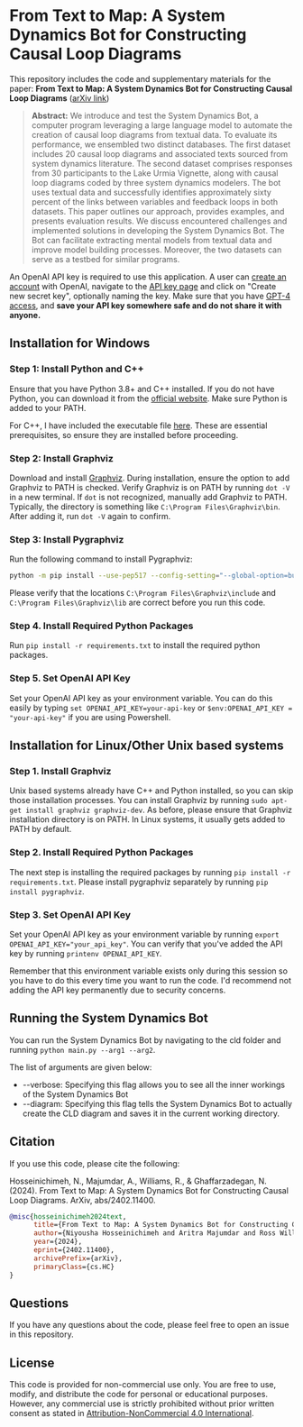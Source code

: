 # From Text to Map: A System Dynamics Bot for Constructing Causal Loop Diagrams

This repository includes the code and supplementary materials for the paper: **From Text to Map: A System Dynamics Bot for Constructing Causal Loop Diagrams** ([arXiv link](https://arxiv.org/abs/2402.11400))

>**Abstract:** We introduce and test the System Dynamics Bot, a computer program leveraging a large language model to automate the creation of causal loop diagrams from textual data. To evaluate its performance, we ensembled two distinct databases. The first dataset includes 20 causal loop diagrams and associated texts sourced from system dynamics literature. The second dataset comprises responses from 30 participants to the Lake Urmia Vignette, along with causal loop diagrams coded by three system dynamics modelers. The bot uses textual data and successfully identifies approximately sixty percent of the links between variables and feedback loops in both datasets. This paper outlines our approach, provides examples, and presents evaluation results.
>We discuss encountered challenges and implemented solutions in developing the System Dynamics Bot. The Bot can facilitate extracting mental models from textual data and improve model building processes. Moreover, the two datasets can serve as a testbed for similar programs.

An OpenAI API key is required to use this application. A user can [create an account](https://platform.openai.com/login) with OpenAI, navigate to the [API key page](https://platform.openai.com/account/api-keys) and click on "Create new secret key", optionally naming the key. Make sure that you have [GPT-4 access](https://help.openai.com/en/articles/7102672-how-can-i-access-gpt-4), and **save your API key somewhere safe and do not share it with anyone.**

## Installation for Windows

### Step 1: Install Python and C++

Ensure that you have Python 3.8+ and C++ installed. If you do not have Python, you can download it from the [official website](https://www.python.org/). Make sure Python is added to your PATH.

For C++, I have included the executable file [here](cld/vs_BuildTools.exe). These are essential prerequisites, so ensure they are installed before proceeding.

### Step 2: Install Graphviz

Download and install [Graphviz](cld/stable_windows_10_cmake_Release_x64_graphviz-install-2.46.0-win64.exe). During installation, ensure the option to add Graphviz to PATH is checked. Verify Graphviz is on PATH by running `dot -V` in a new terminal. If `dot` is not recognized, manually add Graphviz to PATH. Typically, the directory is something like `C:\Program Files\Graphviz\bin`. After adding it, run `dot -V` again to confirm.

### Step 3: Install Pygraphviz

Run the following command to install Pygraphviz:
```bash
python -m pip install --use-pep517 --config-setting="--global-option=build_ext" --config-setting="--global-option=-IC:\Program Files\Graphviz\include" --config-setting="--global-option=-LC:\Program Files\Graphviz\lib" pygraphviz
```
Please verify that the locations `C:\Program Files\Graphviz\include` and `C:\Program Files\Graphviz\lib` are correct before you run this code. 

### Step 4.  Install Required Python Packages
Run `pip install -r requirements.txt` to install the required python packages.

### Step 5. Set OpenAI API Key
Set your OpenAI API key as your environment variable. You can do this easily by typing `set OPENAI_API_KEY=your-api-key` or `$env:OPENAI_API_KEY = "your-api-key"` if you are using Powershell. 

## Installation for Linux/Other Unix based systems

### Step 1. Install Graphviz
Unix based systems already have C++ and Python installed, so you can skip those installation processes. You can install Graphviz by running `sudo apt-get install graphviz graphviz-dev`. As before, please ensure that Graphviz installation directory is on PATH. In Linux systems, it usually gets added to PATH by default.

### Step 2. Install Required Python Packages
The next step is installing the required packages by running `pip install -r requirements.txt`. Please install pygraphviz separately by running `pip install pygraphviz`. 

### Step 3. Set OpenAI API Key
Set your OpenAI API key as your environment variable by running `export OPENAI_API_KEY="your_api_key"`. You can verify that you've added the API key by running `printenv OPENAI_API_KEY`. 

Remember that this environment variable exists only during this session so you have to do this every time you want to run the code. I'd recommend not adding the API key permanently due to security concerns.

## Running the System Dynamics Bot

You can run the System Dynamics Bot by navigating to the cld folder and running `python main.py --arg1 --arg2`. 

The list of arguments are given below:

- --verbose: Specifying this flag allows you to see all the inner workings of the System Dynamics Bot
- --diagram: Specifying this flag tells the System Dynamics Bot to actually create the CLD diagram and saves it in the current working directory. 


## Citation
If you use this code, please cite the following:

Hosseinichimeh, N., Majumdar, A., Williams, R., & Ghaffarzadegan, N. (2024). From Text to Map: A System Dynamics Bot for Constructing Causal Loop Diagrams. ArXiv, abs/2402.11400.

```bibtex
@misc{hosseinichimeh2024text,
      title={From Text to Map: A System Dynamics Bot for Constructing Causal Loop Diagrams}, 
      author={Niyousha Hosseinichimeh and Aritra Majumdar and Ross Williams and Navid Ghaffarzadegan},
      year={2024},
      eprint={2402.11400},
      archivePrefix={arXiv},
      primaryClass={cs.HC}
}
```

## Questions

If you have any questions about the code, please feel free to open an issue in this repository. 

## License

This code is provided for non-commercial use only. You are free to use, modify, and distribute the code for personal or educational purposes. However, any commercial use is strictly prohibited without prior written consent as stated in [Attribution-NonCommercial 4.0 International](LICENSE). 

